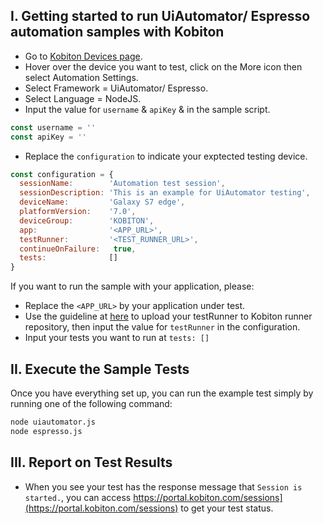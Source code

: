 ## I. Getting started to run UiAutomator/ Espresso automation samples with Kobiton

- Go to [Kobiton Devices page](https://portal.kobiton.com/devices).
- Hover over the device you want to test, click on the More icon then select Automation Settings.
- Select Framework = UiAutomator/ Espresso.
- Select Language = NodeJS.
- Input the value for `username` & `apiKey` & in the sample script.

```javascript
const username = ''
const apiKey = ''
```
- Replace the `configuration` to indicate your exptected testing device.

```javascript
const configuration = { 
  sessionName:        'Automation test session',
  sessionDescription: 'This is an example for UiAutomator testing',      
  deviceName:         'Galaxy S7 edge',
  platformVersion:    '7.0',
  deviceGroup:        'KOBITON',
  app:                '<APP_URL>',
  testRunner:         '<TEST_RUNNER_URL>', 
  continueOnFailure:   true,
  tests:              []
}
```
If you want to run the sample with your application, please:
- Replace the `<APP_URL>` by your application under test.
- Use the guideline at [here](https://api.kobiton.com/docs/) to upload your testRunner to Kobiton runner repository, then input the value for `testRunner` in the configuration.
- Input your tests you want to run at `tests: []`

## II. Execute the Sample Tests

Once you have everything set up, you can run the example test simply by running one of the following command:

```bash
node uiautomator.js
node espresso.js
```
## III. Report on Test Results

- When you see your test has the response message that `Session is started.`, you can access https://portal.kobiton.com/sessions](https://portal.kobiton.com/sessions) to get your test status.
